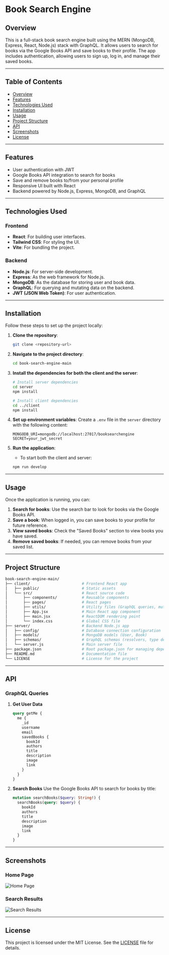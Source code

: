 # Book Search Engine

## Overview

This is a full-stack book search engine built using the MERN (MongoDB, Express, React, Node.js) stack with GraphQL. It allows users to search for books via the Google Books API and save books to their profile. The app includes authentication, allowing users to sign up, log in, and manage their saved books.

---

## Table of Contents

- [Overview](#overview)
- [Features](#features)
- [Technologies Used](#technologies-used)
- [Installation](#installation)
- [Usage](#usage)
- [Project Structure](#project-structure)
- [API](#api)
- [Screenshots](#screenshots)
- [License](#license)

---

## Features

- User authentication with JWT
- Google Books API integration to search for books
- Save and remove books to/from your personal profile
- Responsive UI built with React
- Backend powered by Node.js, Express, MongoDB, and GraphQL

---

## Technologies Used

### Frontend
- **React**: For building user interfaces.
- **Tailwind CSS**: For styling the UI.
- **Vite**: For bundling the project.

### Backend
- **Node.js**: For server-side development.
- **Express**: As the web framework for Node.js.
- **MongoDB**: As the database for storing user and book data.
- **GraphQL**: For querying and mutating data on the backend.
- **JWT (JSON Web Token)**: For user authentication.

---

## Installation

Follow these steps to set up the project locally:

1. **Clone the repository**:
    ```bash
    git clone <repository-url>
    ```

2. **Navigate to the project directory**:
    ```bash
    cd book-search-engine-main
    ```

3. **Install the dependencies for both the client and the server**:
    ```bash
    # Install server dependencies
    cd server
    npm install

    # Install client dependencies
    cd ../client
    npm install
    ```

4. **Set up environment variables**:
   Create a `.env` file in the `server` directory with the following content:
    ```plaintext
    MONGODB_URI=mongodb://localhost:27017/booksearchengine
    SECRET=your_jwt_secret
    ```

5. **Run the application**:
    - To start both the client and server:
    ```bash
    npm run develop
    ```

---

## Usage

Once the application is running, you can:

1. **Search for books**: Use the search bar to look for books via the Google Books API.
2. **Save a book**: When logged in, you can save books to your profile for future reference.
3. **View saved books**: Check the "Saved Books" section to view books you have saved.
4. **Remove saved books**: If needed, you can remove books from your saved list.

---

## Project Structure

```bash
book-search-engine-main/
├── client/                       # Frontend React app
│   ├── public/                   # Static assets
│   └── src/                      # React source code
│       ├── components/           # Reusable components
│       ├── pages/                # React pages
│       ├── utils/                # Utility files (GraphQL queries, mutations, etc.)
│       ├── App.jsx               # Main React app component
│       ├── main.jsx              # ReactDOM rendering point
│       └── index.css             # Global CSS file
├── server/                       # Backend Node.js app
│   ├── config/                   # Database connection configuration
│   ├── models/                   # MongoDB models (User, Book)
│   ├── schemas/                  # GraphQL schemas (resolvers, type definitions)
│   └── server.js                 # Main server file
├── package.json                  # Root package.json for managing dependencies
├── README.md                     # Documentation file
└── LICENSE                       # License for the project
```

---

## API

### GraphQL Queries

1. **Get User Data**
   ```graphql
   query getMe {
     me {
       _id
       username
       email
       savedBooks {
         bookId
         authors
         title
         description
         image
         link
       }
     }
   }
   ```

2. **Search Books**
   Use the Google Books API to search for books by title:
   ```graphql
   mutation searchBooks($query: String!) {
     searchBooks(query: $query) {
       bookId
       authors
       title
       description
       image
       link
     }
   }
   ```

---

## Screenshots

### Home Page
![Home Page](./client/src/assets/screenshots/homepage.png)

### Search Results
![Search Results](./client/src/assets/screenshots/search-results.png)

---

## License

This project is licensed under the MIT License. See the [LICENSE](./LICENSE) file for details.